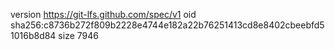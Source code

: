 version https://git-lfs.github.com/spec/v1
oid sha256:c8736b272f809b2228e4744e182a22b76251413cd8e8402cbeebfd51016b8d84
size 7946
